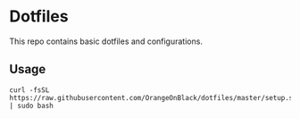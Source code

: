 # Dotfiles

This repo contains basic dotfiles and configurations.

## Usage
```
curl -fsSL https://raw.githubusercontent.com/OrangeOnBlack/dotfiles/master/setup.sh | sudo bash
```
